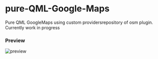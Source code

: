 # pure-QML-Google-Maps
Pure QML GoogleMaps using custom providersrepository of osm plugin. Currently work in progress

### Preview
![preview](./2022-03-22-23-17-47.gif)

